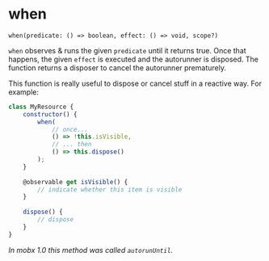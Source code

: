 # when

`when(predicate: () => boolean, effect: () => void, scope?)`

`when` observes & runs the given `predicate` until it returns true.
Once that happens, the given `effect` is executed and the autorunner is disposed.
The function returns a disposer to cancel the autorunner prematurely.

This function is really useful to dispose or cancel stuff in a reactive way.
For example:

```javascript
class MyResource {
	constructor() {
		when(
			// once...
			() => !this.isVisible,
			// ... then
			() => this.dispose()
		);
	}
	
	@observable get isVisible() {
		// indicate whether this item is visible
	}
	
	dispose() {
		// dispose
	}
}

```

_In mobx 1.0 this method was called `autorunUntil`._